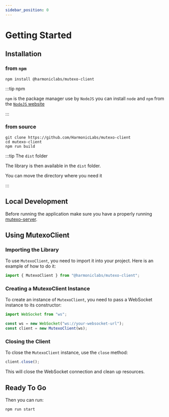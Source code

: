 ```yaml
---
sidebar_position: 0
---
```


# Getting Started

## Installation

### from `npm`
```
npm install @harmoniclabs/mutexo-client
```

:::tip npm

`npm` is the package manager use by `NodeJS` you can install `node` and `npm` from the [`NodeJS` website](https://nodejs.org/en/)

:::

### from source

```
git clone https://github.com/HarmonicLabs/mutexo-client
cd mutexo-client
npm run build
```

:::tip The `dist` folder

The library is then available in the `dist` folder.

You can move the directory where you need it

:::

## Local Development

Before running the application make sure you have a properly running [mutexo-server](../server/getting-started.md#getting-started).

## Using MutexoClient

### Importing the Library

To use `MutexoClient`, you need to import it into your project. Here is an example of how to do it:

```typescript
import { MutexoClient } from "@harmoniclabs/mutexo-client";
```

### Creating a MutexoClient Instance

To create an instance of `MutexoClient`, you need to pass a WebSocket instance to its constructor:

```typescript
import WebSocket from "ws";

const ws = new WebSocket("ws://your-websocket-url");
const client = new MutexoClient(ws);
```

### Closing the Client

To close the `MutexoClient` instance, use the `close` method:

```typescript
client.close();
```

This will close the WebSocket connection and clean up resources.

## Ready To Go

Then you can run:

```
npm run start
```
